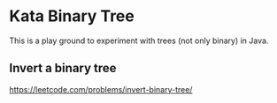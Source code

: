 # Kata Binary Tree

This is a play ground to experiment with trees (not only binary) in Java. 

## Invert a binary tree

https://leetcode.com/problems/invert-binary-tree/